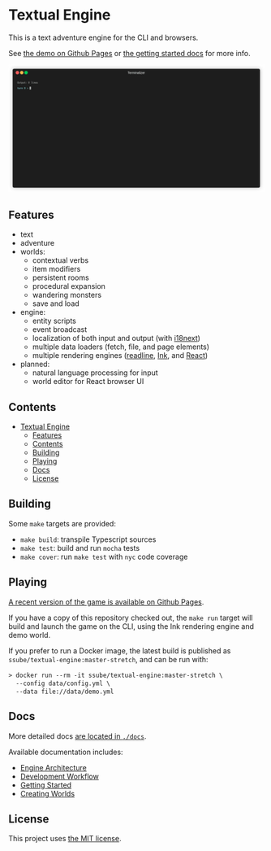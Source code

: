 # Textual Engine

This is a text adventure engine for the CLI and browsers.

See [the demo on Github Pages](https://ssube.github.io/textual-engine/) or [the getting started docs](docs/getting-started.md) for more info.

[![snippet of wandering goblins and attacking bats](docs/readme-demo.gif)](https://ssube.github.io/textual-engine/)

## Features

- text
- adventure
- worlds:
  - contextual verbs
  - item modifiers
  - persistent rooms
  - procedural expansion
  - wandering monsters
  - save and load
- engine:
  - entity scripts
  - event broadcast
  - localization of both input and output (with [i18next](https://github.com/i18next/i18next))
  - multiple data loaders (fetch, file, and page elements)
  - multiple rendering engines ([readline](https://nodejs.org/api/readline.html), [Ink](https://github.com/vadimdemedes/ink), and [React](https://github.com/facebook/react/))
- planned:
  - natural language processing for input
  - world editor for React browser UI

## Contents

- [Textual Engine](#textual-engine)
  - [Features](#features)
  - [Contents](#contents)
  - [Building](#building)
  - [Playing](#playing)
  - [Docs](#docs)
  - [License](#license)

## Building

Some `make` targets are provided:

- `make build`: transpile Typescript sources
- `make test`: build and run `mocha` tests
- `make cover`: run `make test` with `nyc` code coverage

## Playing

[A recent version of the game is available on Github Pages](https://ssube.github.io/textual-engine/).

If you have a copy of this repository checked out, the `make run` target will build and launch the game on the CLI,
using the Ink rendering engine and demo world.

If you prefer to run a Docker image, the latest build is published as `ssube/textual-engine:master-stretch`, and can
be run with:

```shell
> docker run --rm -it ssube/textual-engine:master-stretch \
  --config data/config.yml \
  --data file://data/demo.yml
```

## Docs

More detailed docs [are located in `./docs`](docs/).

Available documentation includes:

- [Engine Architecture](docs/architecture.md)
- [Development Workflow](docs/development.md)
- [Getting Started](docs/getting-started.md)
- [Creating Worlds](docs/world-templates.md)

## License

This project uses [the MIT license](LICENSE.md).
